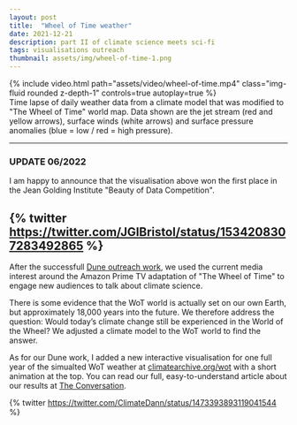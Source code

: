 ```yaml
---
layout: post
title:  "Wheel of Time weather"
date: 2021-12-21
description: part II of climate science meets sci-fi
tags: visualisations outreach
thumbnail: assets/img/wheel-of-time-1.png
---
```


<div class="row mt-3">
    <div class="col-sm mt-3 mt-md-0">
        {% include video.html path="assets/video/wheel-of-time.mp4" class="img-fluid rounded z-depth-1" controls=true autoplay=true %}
    </div>
</div>
<div class="caption">
    Time lapse of daily weather data from a climate model that was modified to "The Wheel of Time" world map. Data shown are the jet stream (red and yellow arrows), surface winds (white arrows) and surface pressure anomalies (blue = low / red = high pressure).
</div>

---
### UPDATE 06/2022
I am happy to announce that the visualisation above won the first place in the Jean Golding Institute "Beauty of Data Competition". 

{% twitter https://twitter.com/JGIBristol/status/1534208307283492865 %}
---


After the successfull [Dune outreach work](/blog/2021/Dune/), we used the current media interest around the Amazon Prime TV adaptation of "The Wheel of Time" to engage new audiences to talk about climate science. 

There is some evidence that the WoT world is actually set on our own Earth, but approximately 18,000 years into the future. We therefore address the question: Would today’s climate change still be experienced in the World of the Wheel? We adjusted a climate model to the WoT world to find the answer.

As for our Dune work, I added a new interactive visualisation for one full year of the simualted WoT weather at [climatearchive.org/wot](https://climatearchive.org/wot.html#) with a short animation at the top. You can read our full, easy-to-understand article about our results at [The Conversation](https://theconversation.com/wheel-of-time-is-set-thousands-of-years-from-now-yet-its-still-burdened-with-todays-climate-change-174088).

{% twitter https://twitter.com/ClimateDann/status/1473393893119041544 %}
